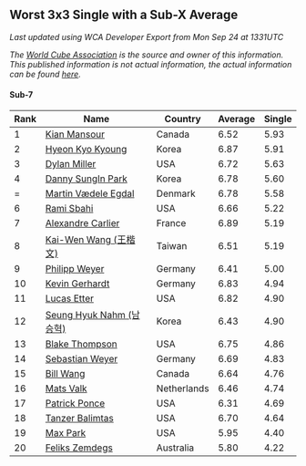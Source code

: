 ## Worst 3x3 Single with a Sub-X Average

*Last updated using WCA Developer Export from Mon Sep 24 at 1331UTC*

*The [World Cube Association](https://www.worldcubeassociation.org) is the source and owner of this information. This published information is not actual information, the actual information can be found [here](https://www.worldcubeassociation.org/results).*

#### Sub-7

|Rank|Name|Country|Average|Single|  
|--|--|--|--|--|  
|1|[Kian Mansour](https://www.worldcubeassociation.org/persons/2015MANS03)|Canada|6.52|5.93|  
|2|[Hyeon Kyo Kyoung](https://www.worldcubeassociation.org/persons/2013KYOU01)|Korea|6.87|5.91|  
|3|[Dylan Miller](https://www.worldcubeassociation.org/persons/2015MILL01)|USA|6.72|5.63|  
|4|[Danny SungIn Park](https://www.worldcubeassociation.org/persons/2015PARK13)|Korea|6.78|5.60|  
|=|[Martin Vædele Egdal](https://www.worldcubeassociation.org/persons/2013EGDA02)|Denmark|6.78|5.58|  
|6|[Rami Sbahi](https://www.worldcubeassociation.org/persons/2011SBAH01)|USA|6.66|5.22|  
|7|[Alexandre Carlier](https://www.worldcubeassociation.org/persons/2012CARL03)|France|6.89|5.19|  
|8|[Kai-Wen Wang (王楷文)](https://www.worldcubeassociation.org/persons/2015WANG09)|Taiwan|6.51|5.19|  
|9|[Philipp Weyer](https://www.worldcubeassociation.org/persons/2010WEYE01)|Germany|6.41|5.00|  
|10|[Kevin Gerhardt](https://www.worldcubeassociation.org/persons/2013GERH01)|Germany|6.83|4.94|  
|11|[Lucas Etter](https://www.worldcubeassociation.org/persons/2011ETTE01)|USA|6.82|4.90|  
|12|[Seung Hyuk Nahm (남승혁)](https://www.worldcubeassociation.org/persons/2013NAHM01)|Korea|6.43|4.90|  
|13|[Blake Thompson](https://www.worldcubeassociation.org/persons/2010THOM03)|USA|6.75|4.86|  
|14|[Sebastian Weyer](https://www.worldcubeassociation.org/persons/2010WEYE02)|Germany|6.69|4.83|  
|15|[Bill Wang](https://www.worldcubeassociation.org/persons/2010WANG68)|Canada|6.64|4.76|  
|16|[Mats Valk](https://www.worldcubeassociation.org/persons/2007VALK01)|Netherlands|6.46|4.74|  
|17|[Patrick Ponce](https://www.worldcubeassociation.org/persons/2012PONC02)|USA|6.31|4.69|  
|18|[Tanzer Balimtas](https://www.worldcubeassociation.org/persons/2013BALI01)|USA|6.70|4.64|  
|19|[Max Park](https://www.worldcubeassociation.org/persons/2012PARK03)|USA|5.95|4.40|  
|20|[Feliks Zemdegs](https://www.worldcubeassociation.org/persons/2009ZEMD01)|Australia|5.80|4.22|  
